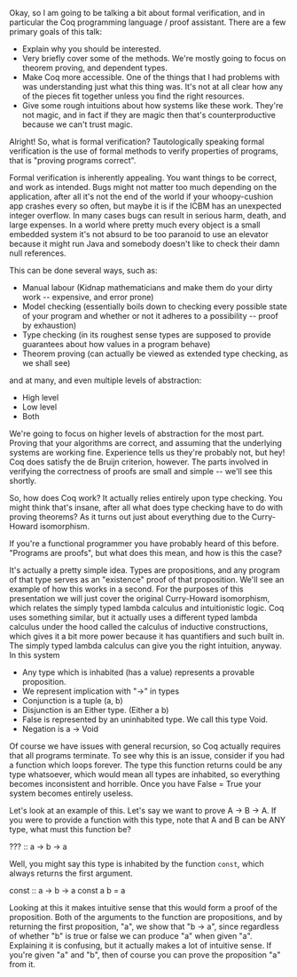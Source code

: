 Okay, so I am going to be talking a bit about formal verification, and in particular the Coq programming language / proof assistant. There are a few primary goals of this talk:

- Explain why you should be interested.
- Very briefly cover some of the methods. We're mostly going to focus on theorem proving, and dependent types.
- Make Coq more accessible. One of the things that I had problems with was understanding just what this thing was. It's not at all clear how any of the pieces fit together unless you find the right resources.
- Give some rough intuitions about how systems like these work. They're not magic, and in fact if they are magic then that's counterproductive because we can't trust magic.


Alright! So, what is formal verification? Tautologically speaking formal verification is the use of formal methods to verify properties of programs, that is "proving programs correct".

Formal verification is inherently appealing. You want things to be correct, and work as intended. Bugs might not matter too much depending on the application, after all it's not the end of the world if your whoopy-cushion app crashes every so often, but maybe it is if the ICBM has an unexpected integer overflow. In many cases bugs can result in serious harm, death, and large expenses. In a world where pretty much every object is a small embedded system it's not absurd to be too paranoid to use an elevator because it might run Java and somebody doesn't like to check their damn null references.

This can be done several ways, such as:

- Manual labour (Kidnap mathematicians and make them do your dirty work -- expensive, and error prone)
- Model checking (essentially boils down to checking every possible state of your program and whether or not it adheres to a possibility -- proof by exhaustion)
- Type checking (in its roughest sense types are supposed to provide guarantees about how values in a program behave)
- Theorem proving (can actually be viewed as extended type checking, as we shall see)

and at many, and even multiple levels of abstraction:

- High level
- Low level
- Both

We're going to focus on higher levels of abstraction for the most part. Proving that your algorithms are correct, and assuming that the underlying systems are working fine. Experience tells us they're probably not, but hey! Coq does satisfy the de Bruijn criterion, however. The parts involved in verifying the correctness of proofs are small and simple -- we'll see this shortly.

So, how does Coq work? It actually relies entirely upon type checking. You might think that's insane, after all what does type checking have to do with proving theorems? As it turns out just about everything due to the Curry-Howard isomorphism.

If you're a functional programmer you have probably heard of this before. "Programs are proofs", but what does this mean, and how is this the case?

It's actually a pretty simple idea. Types are propositions, and any program of that type serves as an "existence" proof of that proposition. We'll see an example of how this works in a second. For the purposes of this presentation we will just cover the original Curry-Howard isomorphism, which relates the simply typed lambda calculus and intuitionistic logic. Coq uses something similar, but it actually uses a different typed lambda calculus under the hood called the calculus of inductive constructions, which gives it a bit more power because it has quantifiers and such built in. The simply typed lambda calculus can give you the right intuition, anyway. In this system

- Any type which is inhabited (has a value) represents a provable proposition.
- We represent implication with "->" in types
- Conjunction is a tuple (a, b)
- Disjunction is an Either type. (Either a b)
- False is represented by an uninhabited type. We call this type Void.
- Negation is a -> Void

Of course we have issues with general recursion, so Coq actually requires that all programs terminate. To see why this is an issue, consider if you had a function which loops forever. The type this function returns could be any type whatsoever, which would mean all types are inhabited, so everything becomes inconsistent and horrible. Once you have False = True your system becomes entirely useless.

Let's look at an example of this. Let's say we want to prove A -> B -> A. If you were to provide a function with this type, note that A and B can be ANY type, what must this function be?

??? :: a -> b -> a

Well, you might say this type is inhabited by the function `const`, which always returns the first argument.

const :: a -> b -> a
const a b = a

Looking at this it makes intuitive sense that this would form a proof of the proposition. Both of the arguments to the function are propositions, and by returning the first proposition, "a", we show that "b -> a", since regardless of whether "b" is true or false we can produce "a" when given "a". Explaining it is confusing, but it actually makes a lot of intuitive sense. If you're given "a" and "b", then of course you can prove the proposition "a" from it.
